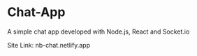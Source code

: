# Chat-App
A simple chat app developed with Node.js, React and Socket.io

Site Link: nb-chat.netlify.app
